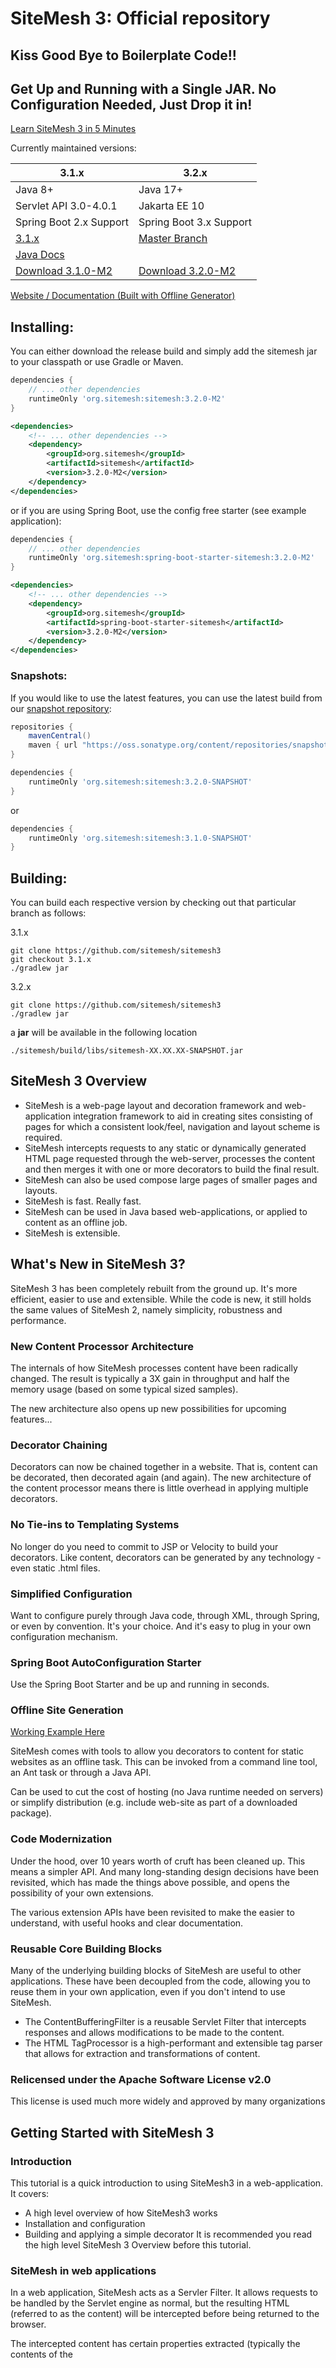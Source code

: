 SiteMesh 3: Official repository
=========

## Kiss Good Bye to Boilerplate Code!!
## Get Up and Running with a Single JAR. No Configuration Needed, Just Drop it in!

[Learn SiteMesh 3 in 5 Minutes](https://github.com/sitemesh/sitemesh3/blob/master/QUICKSTART.md)

Currently maintained versions:

| 3.1.x | 3.2.x | 
| --------------- | --------------- |
| Java 8+ | Java 17+ |
| Servlet API 3.0-4.0.1 | Jakarta EE 10 |
| Spring Boot 2.x Support| Spring Boot 3.x Support |
|[3.1.x](https://github.com/sitemesh/sitemesh3/tree/3.1.x)| [Master Branch](https://github.com/sitemesh/sitemesh3)|
|[Java Docs](https://sitemesh.github.io/sitemesh3/javadoc/3.1.x/)||
| [Download 3.1.0-M2](https://github.com/sitemesh/sitemesh3/releases/tag/3.1.0-M2) | [Download 3.2.0-M2](https://github.com/sitemesh/sitemesh3/releases/tag/3.2.0-M2)|

[Website / Documentation (Built with Offline Generator)](https://sitemesh.github.io/sitemesh-website/)

## Installing:

You can either download the release build and simply add the sitemesh jar to your classpath or use Gradle or Maven.

```gradle
dependencies {
    // ... other dependencies
    runtimeOnly 'org.sitemesh:sitemesh:3.2.0-M2'
}
```

```xml
<dependencies>
    <!-- ... other dependencies -->
    <dependency>
        <groupId>org.sitemesh</groupId>
        <artifactId>sitemesh</artifactId>
        <version>3.2.0-M2</version>
    </dependency>
</dependencies>
```

or if you are using Spring Boot, use the config free starter (see example application):

```gradle
dependencies {
    // ... other dependencies
    runtimeOnly 'org.sitemesh:spring-boot-starter-sitemesh:3.2.0-M2'
}
```

```xml
<dependencies>
    <!-- ... other dependencies -->
    <dependency>
        <groupId>org.sitemesh</groupId>
        <artifactId>spring-boot-starter-sitemesh</artifactId>
        <version>3.2.0-M2</version>
    </dependency>
</dependencies>
```

### Snapshots:
If you would like to use the latest features, you can use the latest build from our [snapshot repository](https://oss.sonatype.org/content/repositories/snapshots/org/sitemesh/):
```gradle
repositories {
    mavenCentral() 
    maven { url "https://oss.sonatype.org/content/repositories/snapshots/" }
}
```
```gradle
dependencies {
    runtimeOnly 'org.sitemesh:sitemesh:3.2.0-SNAPSHOT'
}
```
or
```gradle
dependencies {
    runtimeOnly 'org.sitemesh:sitemesh:3.1.0-SNAPSHOT'
}
```

## Building:
You can build each respective version by checking out that particular branch as follows:

3.1.x
```
git clone https://github.com/sitemesh/sitemesh3
git checkout 3.1.x
./gradlew jar
```

3.2.x
```
git clone https://github.com/sitemesh/sitemesh3
./gradlew jar
```

a **jar** will be available in the following location

```
./sitemesh/build/libs/sitemesh-XX.XX.XX-SNAPSHOT.jar
```


## SiteMesh 3 Overview

* SiteMesh is a web-page layout and decoration framework and web- application integration framework to aid in creating sites consisting of pages for which a consistent look/feel, navigation and layout scheme is required.
* SiteMesh intercepts requests to any static or dynamically generated HTML page requested through the web-server, processes the content and then merges it with one or more decorators to build the final result.
* SiteMesh can also be used compose large pages of smaller pages and layouts.
* SiteMesh is fast. Really fast.
* SiteMesh can be used in Java based web-applications, or applied to content as an offline job.
* SiteMesh is extensible.

## What's New in SiteMesh 3?

SiteMesh 3 has been completely rebuilt from the ground up. It's more efficient, easier to use and extensible. While the code is new, it still holds the same values of SiteMesh 2, namely simplicity, robustness and performance.

### New Content Processor Architecture

The internals of how SiteMesh processes content have been radically changed. The result is typically a 3X gain in throughput and half the memory usage (based on some typical sized samples).

The new architecture also opens up new possibilities for upcoming features...

### Decorator Chaining

Decorators can now be chained together in a website. That is, content can be decorated, then decorated again (and again). The new architecture of the content processor means there is little overhead in applying multiple decorators.

### No Tie-ins to Templating Systems

No longer do you need to commit to JSP or Velocity to build your decorators. Like content, decorators can be generated by any technology - even static .html files.

### Simplified Configuration

Want to configure purely through Java code, through XML, through Spring, or even by convention. It's your choice. And it's easy to plug in your own configuration mechanism.

### Spring Boot AutoConfiguration Starter

Use the Spring Boot Starter and be up and running in seconds.

### Offline Site Generation

[Working Example Here](https://github.com/sitemesh/sitemesh-website/)

SiteMesh comes with tools to allow you decorators to content for static websites as an offline task. This can be invoked from a command line tool, an Ant task or through a Java API.

Can be used to cut the cost of hosting (no Java runtime needed on servers) or simplify distribution (e.g. include web-site as part of a downloaded package).

### Code Modernization

Under the hood, over 10 years worth of cruft has been cleaned up. This means a simpler API. And many long-standing design decisions have been revisited, which has made the things above possible, and opens the possibility of your own extensions.

The various extension APIs have been revisited to make the easier to understand, with useful hooks and clear documentation.

### Reusable Core Building Blocks

Many of the underlying building blocks of SiteMesh are useful to other applications. These have been decoupled from the code, allowing you to reuse them in your own application, even if you don't intend to use SiteMesh.

* The ContentBufferingFilter is a reusable Servlet Filter that intercepts responses and allows modifications to be made to the content.
* The HTML TagProcessor is a high-performant and extensible tag parser that allows for extraction and transformations of content.
### Relicensed under the Apache Software License v2.0

This license is used much more widely and approved by many organizations

## Getting Started with SiteMesh 3

### Introduction

This tutorial is a quick introduction to using SiteMesh3 in a web-application. It covers:

* A high level overview of how SiteMesh3 works
* Installation and configuration
* Building and applying a simple decorator
It is recommended you read the high level SiteMesh 3 Overview before this tutorial.

### SiteMesh in web applications

In a web application, SiteMesh acts as a Servler Filter. It allows requests to be handled by the Servlet engine as normal, but the resulting HTML (referred to as the content) will be intercepted before being returned to the browser.

The intercepted content has certain properties extracted (typically the contents of the <title>, <head> and <body> tags and is then passed on to a second request that should return the common look and feel for the site (referred to as the decorator). The decorator contains placeholders for where the properties extracted from the content should be inserted.

Under the hood, a key component of the SiteMesh architecture is the content processor. This is an efficient engine for transforming and extracting content from HTML content. For most users, it's fine to use it as it comes, but it is also possible to define your own transformation and extraction rules.

SiteMesh does not care what technologies are used to generate the content or the decorator. They may be static files, Servlet, JSPs, other filters, MVC frameworks, etc. So long as it's served by the Servlet engine, SiteMesh can work with it.

### Dependencies

Running SiteMesh requires at least:

* JDK 1.8
* A Servlet 3.x compliant container
* The SiteMesh runtime library 
* The SiteMesh library should be downloaded and placed in /WEB-INF/lib/.

### Setup

Insert the SiteMesh Filter in /WEB-INF/web.xml:

```xml
<web-app>

  <filter>
    <filter-name>sitemesh</filter-name>
    <filter-class>org.sitemesh.config.ConfigurableSiteMeshFilter</filter-class>
  </filter>

  <filter-mapping>
    <filter-name>sitemesh</filter-name>
    <url-pattern>/*</url-pattern>
  </filter-mapping>

</web-app>
```
Deploy the web-application to your Servlet container. From this point onwards, this tutorial assumes the web-app is running at http://myserver/.

### Creating a decorator

The decorator contains the common layout and style that should be applied to the pages in the web application. It is a template that contains place holders for the content's <title>,<head> and <body> elements.

At the bare minimum, it should contain:

```html
<html>
  <head>
    <title><sitemesh:write property="title"/></title>
    <sitemesh:write property="head"/>
  </head>
  <body>
    <sitemesh:write property="body"/>
  </body>
</html>
```
The` <sitemesh:write property="..."/>` tag will be rewritten by SiteMesh to include properties extracted from the content. There are more properties that can be extracted from the content and it's possible to define your own rules - that will be covered in another tutorial.

The bare minimum decorator isn't very useful. Let's add some style and a bit of common layout.

Create the file /decorator.html in your web-app, containing:

```html
<html>
  <head>
    <title>SiteMesh example: <sitemesh:write property="title"/></title>
    <style>
      /* Some CSS */
     body { font-family: arial, sans-serif; background-color: #ffffcc; }
     h1, h2, h3, h4 { text-align: center; background-color: #ccffcc;
                      border-top: 1px solid #66ff66; }
     .mainBody { padding: 10px; border: 1px solid #555555; }
     .disclaimer { text-align: center; border-top: 1px solid #cccccc;
                   margin-top: 40px; color: #666666; font-size: smaller; }
    </style>
    <sitemesh:write property="head"/>
  </head>
  <body>

    <h1 class="title">SiteMesh example site: <sitemesh:write property="title"/></h1>

    <div class="mainBody">
      <sitemesh:write property="body"/>
    </div>

    <div class="disclaimer">Site disclaimer. This is an example.</div>

  </body>
</html>
```
In this example, the decorator is a static .html file, but if you want the decorator to be more dynamic, technologies such as JSP, FreeMarker, etc can be used. SiteMesh doesn't care - it just needs a path that can be served content by the Servlet engine.

### Configuration

SiteMesh needs to be configured to know about this decorator and what it should do with it.

The configuration file should be created at /WEB-INF/sitemesh3.xml:

```xml
<sitemesh>
  <mapping path="/*" decorator="decorator.html"/>
</sitemesh>
```
This tells SiteMesh that requests matching the path /* (i.e. all requests) should be decorated with /decorator.html that we just created.

If you don't like the idea of having to use XML to configure SiteMesh, don't worry - there are alternative mechanisms including directly in WEB-INF/web.xml, programatically through a Java API, through Spring, by naming convention, or any custom way you may choose to plug in. These are explained further in another article.

### Creating some content

Now to create some content. This is defined in plain HTML content. Create /hello.html:

```html
<html>
  <head>
    <title>Hello World</title>
    <meta name="description" content="A simple page">
  </head>
  <body>
    <p>Hello <strong>world</strong>!</p>
  </body>
</html>
```
Like the decorator, the content may be static files or dynamically generated by the Servlet engine (e.g. JSP).

### The result

Pointing your browser to http://myserver/hello.html will serve the content you just created, with the decorator applied. The resulting merged HTML will look like this:

```html
<html>
  <head>
    <title>SiteMesh example: Hello World</title>
    <style>
      /* Some CSS */
      body { font-family: arial, sans-serif; background-color: #ffffcc; }
      h1, h2, h3, h4 { text-align: center; background-color: #ccffcc;
                       border-top: 1px solid #66ff66; }
      .mainBody { padding: 10px; border: 1px solid #555555; }
      .disclaimer { text-align: center; border-top: 1px solid #cccccc;
                    margin-top: 40px; color: #666666; font-size: smaller; }
    </style>
    <meta name="description" content="A simple page">
  </head>
  <body>

    <h1 class="title">SiteMesh example site: Hello World</h1>

    <div class="mainBody">
      <p>Hello <strong>world</strong>!</p>
    </div>

    <div class="disclaimer">Site disclaimer. This is an example.</div>

  </body>
</html>
```
As you can see, the <title>, <head> and <body> have been extracted from the content and inserted into the decorator template.

### Summary

A quick recap:

* SiteMesh is installed by dropping the library jar in /WEB-INF/lib and creating a filter (with mapping) in /WEB-INF/web.xml
* It can be configured by creating a /WEB-INF/sitemesh3.xml file, or through other configuration methods
* The filter intercepts requests to Content, runs it through the Content Processor and merges with a Decorator
* The Content is defined by an HTML page, that contains the vanilla HTML content of the site
* The Decorator is also defined by an HTML page, that contains the look and feel of the site, and placeholder <sitemesh:write> tags to indicate where the Content should be merged in
* The Content Processor contains the rules for extracting and transforming the content - it has some simple default rules and can be customized

## Configuring SiteMesh 3

SiteMesh supports two main approaches to configurations - XML or Java. It's up to you which you use. In fact, you can even use them both.

Html
* Simplest to get started with
* Use meta tags to define your decorators and skip configuration completely.
* Avoids need for any configuration file

XML
* Easy to get started with
* Automatically reloads when config file changes
* Does not require Java programming

Java
* Allows for greater customization of SiteMesh
* Avoids yet another configuration file
* Can be used from higher level languages such as JRuby, Groovy, Scala...

### Html Configuration

All you have to do is add a meta tag inside of your web page and SiteMesh will do the rest of the work!

Example
```html
<html>
  <head>
      <title>Hello World</title>
      <meta name="decorator" content="decorator.html" />
  </head>
  <body>
    <h1>This page will be decorated :)</h1>
  </body>
</html>
```

### XML based configuration

The configuration file should live in /WEB-INF/sitemesh3.xml in your web-application.

Example
```xml
<sitemesh>
  <mapping path="/*" decorator="decorator.html"/>
  <mapping path="/admin/*" decorator="admin-decorator.html"/>
</sitemesh>
```

### Java based configuration

To use the Java based configuration, subclass org.sitemesh.config.ConfigurableSiteMeshFilter and overload the applyCustomConfiguration(SiteMeshFilterBuilder builder) method. You shall be passed an object that you can use to configure SiteMesh. You then deploy this filter in to your web-application.

#### Example

```java
public class MySiteMeshFilter extends ConfigurableSiteMeshFilter {
    @Override
    protected void applyCustomConfiguration(SiteMeshFilterBuilder builder) {
    builder.addDecoratorPath("/*", "decorator.html")
    .addDecoratorPath("/admin/*", "admin/decorator.html");
    }
}
```

Note: The SiteMeshFilterBuilder class supports a chainable API where each method returns an instance of itself. This is a convenience, but you don't have to use this style.

Note: If you also have an XML config file, SiteMesh will load this before calling applyCustomConfiguration(). This allows you to use XML for some configuration and Java for more advanced aspects.

### Configuring Decorator Mappings

This is the most common configuration applied to SiteMesh - mapping which decorators are applied based on the paths.

Things you can do:

* Map a default decorator to all paths
* Map a decorator to a specific path
* Map multiple decorators to a path - each decorator is applied to the result of the previous
Exclude a path from being decorated

#### XML
```xml
<sitemesh>
  <!-- Map default decorator. This shall be applied to all paths if no other paths match. -->
  <mapping decorator="/default-decorator.html"/>

  <!-- Map decorators to path patterns. -->
  <mapping path="/admin/*" decorator="another-decorator.html"/>
  <mapping path="/*.special.jsp" decorator="special-decorator.html"/>

  <!-- Alternative convention. This is more verbose but allows multiple decorators
       to be applied to a single path. -->
  <mapping>
    <path>/articles/*</path>
    <decorator>article.html</decorator>
    <decorator>rwo-page-layout.html</decorator>
    <decorator>common.html</decorator>
  </mapping>

  <!-- Exclude path from decoration. -->
  <mapping path="/javadoc/*" exclude="true"/>
  <mapping path="/brochures/*" exclude="true"/>

</sitemesh>
```

#### Java
```java
public class MySiteMeshFilter extends ConfigurableSiteMeshFilter {

  @Override
  protected void applyCustomConfiguration(SiteMeshFilterBuilder builder) {
           // Map default decorator. This shall be applied to all paths if no other paths match.
    builder.addDecoratorPath("/*", "default-decorator.html") 
           // Map decorators to path patterns. 
           .addDecoratorPath("/admin/*", "another-decorator.html")
           .addDecoratorPath("/*.special.jsp", "special-decorator.html")
           // Map multiple decorators to the a single path.
           .addDecoratorPaths("/articles/*", "article.html",
                                             "two-page-layout.html", 
                                             "common.html")
           // Exclude path from decoration.
           .addExcludedPath("/javadoc/*")
           .addExcludedPath("/brochures/*");
  }
}
```

### Advanced Configuration

For most users, the decorator mappings above should be enough. But if you want more options...

#### MIME Types

By default, SiteMesh will only intercept responses that set the Content-Type HTTP header to text/html.

This can be altered to allow SiteMesh to intercept responses for other types. This is only applicable for the SiteMesh Filter - it is ignored by the offline site builder.

#### XML
```xml
<sitemesh>
  <mime-type>text/html</mime-type>
  <mime-type>application/vnd.wap.xhtml+xml</mime-type>
  <mime-type>application/xhtml+xml</mime-type>
  ...
</sitemesh>
```

#### Java
```java
public class MySiteMeshFilter extends ConfigurableSiteMeshFilter {

  @Override
  protected void applyCustomConfiguration(SiteMeshFilterBuilder builder) {
    builder.setMimeTypes("text/html", "application/xhtml+xml", "application/vnd.wap.xhtml+xml");
  }

}
```
### Deploying Tag Rule Bundles
An advanced feature of SiteMesh is the ability to define custom rules that manipulate tags on a page. These are classes that implement org.sitemesh.content.tagrules.TagRuleBundle.

#### XML
```xml
<sitemesh>
  <content-processor>
    <tag-rule-bundle class="com.something.CssCompressingBundle" />
    <tag-rule-bundle class="com.something.LinkRewritingBundle"/>
  </content-processor>
  ...
</sitemesh>
```
#### Java
```java
public class MySiteMeshFilter extends ConfigurableSiteMeshFilter {


  @Override
  protected void applyCustomConfiguration(SiteMeshFilterBuilder builder) {
    builder.addTagRuleBundles(new CssCompressingBundle(), new LinkRewritingBundle());
  }


}
```

## Building Offline Websites with SiteMesh 3
A new feature in SiteMesh 3 is being able to apply decorators to content as an offline task, typically as part of a build step.

If both your content and your decorators are static, this offers a few benefits:

Allows final content to be distributed as pre-generated folder. Useful for including documentation with products without having to include a full Servlet compliant web-server.
Cuts down server loads - most web-server architectures are optimized for serving static files.
Provides more flexibility on where you can host content.
It's also possible to reuse decorators and configuration between a web application that generates decorated content on the fly, and offline generated files.

### Usage
There are a few different approaches to invoking the SiteMesh offline generator:

1. Command line interface
2. Apache Ant task
3. Java API (this can be embedded in applications, or used from higher level languages such as JRuby, Groovy or Scala)

Each of these can have the mappings of the decorators passed directly to them, or load from the SiteMesh configuration file.

Use the approach that suits your project.

### Command line interface

You can invoke the command line interface by running the executable sitemesh.jar. It requires Java 5 but no other dependencies.

Invoking on it's own will output a detailed help message:

```
java -jar sitemesh-3.x.jar
```

**Arguments**

The following arguments need to be passed to the command line:

-src	Required	Path to source directory, containing content and decorators
-dest	Required	Path to destination directory, where decorated content will be written
-dest	Required	Path to destination directory, where decorated content will be written
-config	One of these	Path to configuration file
-decoratorMapping	TODO
FILE1 FILE2 FILE3...	Required	List of content files to apply decorators to. These must be relative to the src directory

**Example**
```
java -jar sitemesh-3.x.jar -src project/src -config project/sitemesh.xml -dest project/build index.html page1.html page2.html
```

### Ant Task

#### Overview

The sitemesh.jar comes prepackaged with a custom Ant task that can be used for offline processing. In the following examples, we're going to look at how to install and use the SiteMeshTask to generate static content in the offline mode.

#### SiteMeshTask

The SiteMeshTask defines the following attributes:

1. destDir - The output folder in which all of the decorated files will be placed.
2. config - The location of the SiteMesh configuration file.
3. srcdir - The source directory which contains all of the files to be decorated.
4. includes - An Ant style filter of what files to include. 
5. excludes - An Ant style filter of what files to exclude.

The SiteMeshTask can also accept the following child nodes:

1. fileset - The standard Ant FileSet that will use the srcdir of the sitemesh node.
2. sitemeshfileset - A custom SiteMesh FileSet that supports an additional attribute called "decorator" which can be used to associate a decorator with the given FileSet.

#### Getting started!

The below provides a high level outline of what steps we're going to cover in this section.

1. Create a SiteMesh configuration file.
2. Register the SiteMeshTask with Ant
3. Define the <sitemesh/> node.
4. Execute Ant

##### 1. Creating the SiteMesh configuration file

The SiteMeshTask can be given a configuration file to tell SiteMesh how to decorate files. The power of this feature is that the configuration is then externalized from the **build.xml** file. In our first two examples, we're going to show how to use this form of the SiteMeshTask. Below is a very simple SiteMesh configuration file that applies the main.html decorator to all pages.

```xml
<sitemesh>
  <mapping path="/*" decorator="/decorators/main.html"/>
</sitemesh>
```

##### 2. Registering SiteMeshTask with Ant
In order to use SiteMesh from within Ant, the first thing you will need to do is register the SiteMeshTask with Ant using the following **<taskdef/>** declaration.

```xml
<project name="my-ant-project">

  <taskdef name="sitemesh" 
           classname="org.sitemesh.ant.SiteMeshTask"
           classpath="path/to/sitemesh-3.x.jar"/>

  ...

</project>
```

For more information on registering custom tasks within Ant, please see Writing Ant Tasks.

##### 3. Define the <sitemesh/> node.

Now that we've created the SiteMesh configuration file and registered the SiteMeshTask with Ant, it's time to start using SiteMesh within our tasks.

**Using the sitemesh task without a fileset.**

Let's look at how to provide **<sitemesh/>** with a configuration file and tell it what directories to include or exclude.

In this example, we're going to process all of the files stored in "project/src" and place the decorated files into "project/build".
```xml
<project name="my-ant-project">

  <target name="my-target">
    <sitemesh srcdir="project/src"
              config="project/sitemesh.xml"
              destdir="project/build"
              includes="*/.html"
              excludes="decorators/*"/>
  </target>

</project>
```

The benefit to the above is that all configuration is externalized from the **build.xml** file.

**Using the sitemesh task with the sitemeshfileset**

In the below example, multiple source folders are used by provided a sitemeshfileset. This provides greater control over what folders should be included or excluded, but still leverage a common destination folder and configuration file.

```xml
<project name="my-ant-project">


  <target name="my-target">

    <sitemesh destdir="site/documentation"
              config="config/sitemesh.xml">

      <sitemeshfileset dir="documentation">
        <include name="*/.html"/>
        <exclude name="private/*"/>
      </sitemeshfileset>

      <sitemeshfileset dir="presentation">
        <include name="*/.html"/>
      </sitemeshfileset>

    </sitemesh>
  </target>

</project>
```

**Using the sitemesh task with the sitemeshfileset with an associated decorator**

In our final example, a decorator will be used on each sitemeshfileset.

```xml
<project name="my-ant-project">

  <target name="my-target">
    <sitemesh destdir="site/documentation">
      <sitemeshfileset dir="documentation"
                       decorator="decorators/private.html">
        <include name="private/*.html"/>
      </sitemeshfileset>
    </sitemesh>
  </target>

</project>
```
